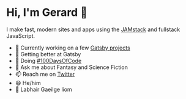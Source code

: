# Hi, I'm Gerard 👋

I make fast, modern sites and apps using the [JAMstack](https://jamstack.org/) and fullstack JavaScript.

- 🔭 Currently working on a few [Gatsby projects](https://github.com/GK-Hynes/100-days-of-gatsby)
- 🌱 Getting better at Gatsby
- 💯 Doing [#100DaysOfCode](<https://twitter.com/search?q=%23100daysofcode%20(from%3AGerard_K_Hynes)&f=live>)
- 💬 Ask me about Fantasy and Science Fiction
- 📫 Reach me on [Twitter](https://twitter.com/Gerard_K_Hynes)
- 😄 He/him
- 👋 Labhair Gaeilge liom

